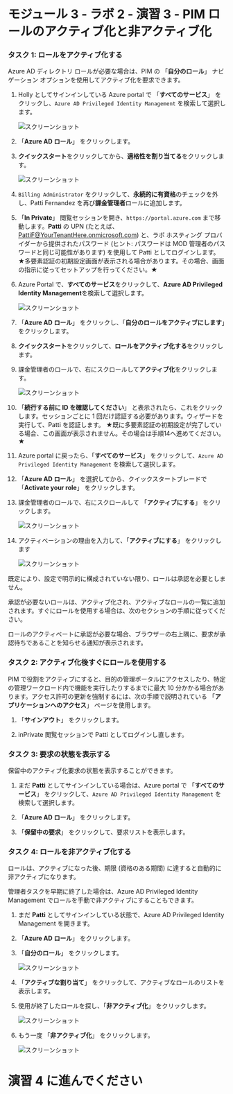# モジュール 3 - ラボ 2 - 演習 3 - PIM ロールのアクティブ化と非アクティブ化


### タスク 1: ロールをアクティブ化する


Azure AD ディレクトリ ロールが必要な場合は、PIM の 「**自分のロール**」 ナビゲーション オプションを使用してアクティブ化を要求できます。


1.  Holly としてサインインしている Azure portal で 「**すべてのサービス**」 をクリックし、`Azure AD Privileged Identity Management` を検索して選択します。

     ![スクリーンショット](../Media/a52510a3-b2a2-4b21-91a8-ee7f34b39a72.png)

1.  「**Azure AD ロール**」 をクリックします。
 
1.  **クイックスタート**をクリックしてから、**適格性を割り当てる**をクリックします。

     ![スクリーンショット](../Media/a7af9dbc-d901-4c9e-9cd5-63fd30726639.png)

1.  `Billing Administrator` をクリックして、**永続的に有資格**のチェックを外し、Patti Fernandez を再び**課金管理者**ロールに追加します。


1.  「**In Private**」 閲覧セッションを開き、`https://portal.azure.com` まで移動します。**Patti** の UPN (たとえば、PattiF@YourTenantHere.onmicrosoft.com) と、ラボ ホスティング プロバイダーから提供されたパスワード (ヒント: パスワードは MOD 管理者のパスワードと同じ可能性があります) を使用して Patti としてログインします。  
★多要素認証の初期設定画面が表示される場合があります。その場合、画面の指示に従ってセットアップを行ってください。★

1.  Azure Portal で、**すべてのサービス**をクリックして、**Azure AD Privileged Identity Management**を検索して選択します。

     ![スクリーンショット](../Media/a52510a3-b2a2-4b21-91a8-ee7f34b39a72.png)

1.  「**Azure AD ロール**」 をクリックし、「**自分のロールをアクティブにします**」をクリックします。

1.  **クイックスタート**をクリックして、**ロールをアクティブ化する**をクリックします。

1.  課金管理者のロールで、右にスクロールして**アクティブ化**をクリックします。

     ![スクリーンショット](../Media/bd3d79a3-a66d-48a5-8b2e-94c18358b250.png)

1.  「**続行する前に ID を確認してください**」 と表示されたら、これをクリックします。セッションごとに 1 回だけ認証する必要があります。ウィザードを実行して、Patti を認証します。
★既に多要素認証の初期設定が完了している場合、この画面が表示されません。その場合は手順14へ進めてください。★
 
1.  Azure portal に戻ったら、「**すべてのサービス**」 をクリックして、`Azure AD Privileged Identity Management` を検索して選択します。

1.  「**Azure AD ロール**」 を選択してから、クイックスタートブレードで 「**Activate your role**」 をクリックします。

1.  課金管理者のロールで、右にスクロールして 「**アクティブにする**」 をクリックします。

     ![スクリーンショット](../Media/bd3d79a3-a66d-48a5-8b2e-94c18358b250.png)

1.  アクティベーションの理由を入力して、「**アクティブにする**」 をクリックします

     ![スクリーンショット](../Media/b17f972d-8df2-4b78-a361-202bab94dd17.png)

既定により、設定で明示的に構成されていない限り、ロールは承認を必要としません。 

 承認が必要ないロールは、アクティブ化され、アクティブなロールの一覧に追加されます。すぐにロールを使用する場合は、次のセクションの手順に従ってください。

 ロールのアクティベートに承認が必要な場合、ブラウザーの右上隅に、要求が承認待ちであることを知らせる通知が表示されます。


### タスク 2: アクティブ化後すぐにロールを使用する


PIM で役割をアクティブにすると、目的の管理ポータルにアクセスしたり、特定の管理ワークロード内で機能を実行したりするまでに最大 10 分かかる場合があります。アクセス許可の更新を強制するには、次の手順で説明されている 「**アプリケーションへのアクセス**」 ページを使用します。


1.  「**サインアウト**」 をクリックします。

1.  inPrivate 閲覧セッションで Patti としてログインし直します。


### タスク 3: 要求の状態を表示する


保留中のアクティブ化要求の状態を表示することができます。


1.  まだ **Patti** としてサインインしている場合は、Azure portal で 「**すべてのサービス**」 をクリックして、`Azure AD Privileged Identity Management` を検索して選択します。

1.  「**Azure AD ロール**」 をクリックします。

1.  「**保留中の要求**」 をクリックして、要求リストを表示します。


### タスク 4: ロールを非アクティブ化する


ロールは、アクティブになった後、期限 (資格のある期間) に達すると自動的に非アクティブになります。

管理者タスクを早期に終了した場合は、Azure AD Privileged Identity Management でロールを手動で非アクティブにすることもできます。



1.  まだ **Patti** としてサインインしている状態で、Azure AD Privileged Identity Management を開きます。

1.  「**Azure AD ロール**」 をクリックします。

1.  「**自分のロール**」 をクリックします。

     ![スクリーンショット](../Media/72435386-92e6-4cb7-9107-7adcc1198389.png)

1.  「**アクティブな割り当て**」 をクリックして、アクティブなロールのリストを表示します。

1.  使用が終了したロールを探し、「**非アクティブ化**」 をクリックします。

     ![スクリーンショット](../Media/6360dbed-ceea-4139-8282-a95f2b26ebd2.png)

1.  もう一度 「**非アクティブ化**」 をクリックします。

     ![スクリーンショット](../Media/deactivate.png)




# 演習 4 に進んでください
